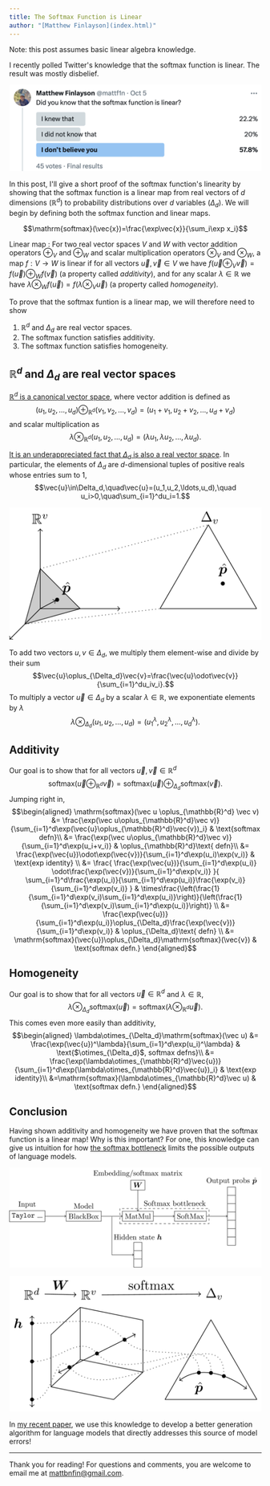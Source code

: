 ```yaml
---
title: The Softmax Function is Linear
author: "[Matthew Finlayson](index.html)"
---
```

Note: this post assumes basic linear algebra knowledge.

I recently polled Twitter's knowledge that the softmax function is linear. 
The result was mostly disbelief. 

![A Twitter poll. The majority of respondents did not believe that the softmax function is linear.](img/poll.png)

In this post, I'll give a short proof of the softmax function's linearity by showing 
that the softmax function is a linear map from real vectors of $d$ dimensions ($\mathbb{R}^d$)
to probability distributions over $d$ variables ($\Delta_d)$.
We will begin by defining both the softmax function and linear maps.

$$\mathrm{softmax}(\vec{x})=\frac{\exp\vec{x}}{\sum_i\exp x_i}$$

Linear map
: For two real vector spaces $V$ and $W$ with vector addition operators $\oplus_V$ and $\oplus_W$ and scalar multiplication operators $\otimes_V$ and $\otimes_W$, a map $f:V\to W$ is linear if for all vectors $\vec u,\vec v\in V$ we have $f(\vec u\oplus_V\vec v)=f(\vec u)\oplus_Wf(\vec v)$ (a property called *additivity*), and for any scalar $\lambda\in\mathbb{R}$ we have $\lambda\otimes_Wf(\vec u) = f(\lambda\otimes_V\vec u)$ (a property called *homogeneity*).

To prove that the softmax funtion is a linear map, we will therefore need to show

1. $\mathbb{R}^d$ and $\Delta_d$ are real vector spaces.
2. The softmax function satisfies additivity.
3. The softmax function satisfies homogeneity.

## $\mathbb{R}^d$ and $\Delta_d$ are real vector spaces

[$\mathbb{R}^d$ is a canonical vector space](https://en.wikipedia.org/wiki/Vector_space#Coordinate_space), 
where vector addition is defined as 
$$(u_1,u_2,\ldots,u_d)\oplus_{\mathbb{R}^d}(v_1,v_2,\ldots,v_d)=(u_1+v_1, u_2+v_2, \ldots, u_d+v_d)$$
and scalar multiplication as
$$\lambda\otimes_{\mathbb{R}^d}(u_1,u_2,\ldots,u_d)=(\lambda u_1,\lambda u_2, \ldots,\lambda u_d).$$

[It is an underappreciated fact that $\Delta_d$ is also a real vector space](https://golem.ph.utexas.edu/category/2016/06/how_the_simplex_is_a_vector_sp.html).
In particular, the elements of $\Delta_d$ are $d$-dimensional tuples of positive reals whose entries sum to 1,
$$\vec{u}\in\Delta_d,\quad\vec{u}=(u_1,u_2,\ldots,u_d),\quad u_i>0,\quad\sum_{i=1}^du_i=1.$$


![$\Delta_d$ is also known as the $d$-simplex. Here we visualize the 3-simplex. Vectors like $\hat{p}$ that lie on the $d$-simplex are valid probability distributions over $d$ items.](tikz/img/simplex.png)

To add two vectors $u,v\in\Delta_d$, we multiply them element-wise and divide by their sum
$$\vec{u}\oplus_{\Delta_d}\vec{v}=\frac{\vec{u}\odot\vec{v}}{\sum_{i=1}^du_iv_i}.$$
To multiply a vector $\vec{u}\in\Delta_d$ by a scalar $\lambda\in\mathbb{R}$, 
we exponentiate elements by $\lambda$
$$\lambda\otimes_{\Delta_d}(u_1,u_2,\ldots,u_d)=(u_1^\lambda,u_2^\lambda,\ldots,u_d^\lambda).$$

## Additivity

Our goal is to show that for all vectors $\vec u,\vec v\in \mathbb{R}^d$ 
$$\mathrm{softmax}(\vec u\oplus_{\mathbb{R}^d}\vec v)=\mathrm{softmax}(\vec u)\oplus_{\Delta_d}\mathrm{softmax}(\vec v).$$
Jumping right in, 
$$\begin{aligned}
\mathrm{softmax}(\vec u \oplus_{\mathbb{R}^d} \vec v) &= \frac{\exp(\vec u\oplus_{\mathbb{R}^d}\vec v)}{\sum_{i=1}^d\exp(\vec{u}\oplus_{\mathbb{R}^d}\vec{v})_i} & \text{softmax defn}\\
&= \frac{\exp(\vec u\oplus_{\mathbb{R}^d}\vec v)}{\sum_{i=1}^d\exp(u_i+v_i)} & \oplus_{\mathbb{R}^d}\text{ defn}\\
&= \frac{\exp(\vec{u})\odot\exp(\vec{v})}{\sum_{i=1}^d\exp(u_i)\exp(v_i)} & \text{exp identity} \\
&= \frac{
  \frac{\exp(\vec{u})}{\sum_{i=1}^d\exp(u_i)}
  \odot\frac{\exp(\vec{v})}{\sum_{i=1}^d\exp(v_i)}
}{
  \sum_{i=1}^d\frac{\exp(u_i)}{\sum_{i=1}^d\exp(u_i)}\frac{\exp(v_i)}{\sum_{i=1}^d\exp(v_i)}
} 
& \times\frac{\left(\frac{1}{\sum_{i=1}^d\exp(v_i)\sum_{i=1}^d\exp(u_i)}\right)}{\left(\frac{1}{\sum_{i=1}^d\exp(v_i)\sum_{i=1}^d\exp(u_i)}\right)} \\
&= \frac{\exp(\vec{u})}{\sum_{i=1}^d\exp(u_i)}\oplus_{\Delta_d}\frac{\exp(\vec{v})}{\sum_{i=1}^d\exp(v_i)} & \oplus_{\Delta_d}\text{ defn} \\
&= \mathrm{softmax}(\vec{u})\oplus_{\Delta_d}\mathrm{softmax}(\vec{v}) & \text{softmax defn.}
\end{aligned}$$

## Homogeneity

Our goal is to show that for all vectors $\vec u\in \mathbb{R}^d$ and $\lambda\in\mathbb{R}$, 
$$\lambda\otimes_{\Delta_d}\mathrm{softmax}(\vec u)=\mathrm{softmax}(\lambda\otimes_{\mathbb{R}^d}\vec u).$$
This comes even more easily than additivity,
$$\begin{aligned}
\lambda\otimes_{\Delta_d}\mathrm{softmax}(\vec u) 
&= \frac{\exp(\vec{u})^\lambda}{\sum_{i=1}^d\exp(u_i)^\lambda}  & \text{$\otimes_{\Delta_d}$, softmax defns}\\
&= \frac{\exp(\lambda\otimes_{\mathbb{R}^d}\vec{u})}{\sum_{i=1}^d\exp(\lambda\otimes_{\mathbb{R}^d}\vec{u})_i} & \text{exp identity}\\
&=\mathrm{softmax}(\lambda\otimes_{\mathbb{R}^d}\vec u) & \text{softmax defn.}
\end{aligned}$$

## Conclusion

Having shown additivity and homogeneity we have proven that the softmax function is a linear map! Why is this important? For one, this knowledge can give us intuition for how [the softmax bottleneck](https://arxiv.org/abs/1711.03953) limits the possible outputs of language models. 

![A linear map $W$ composed with the softmax function projects language model hidden states to probability distributions.](tikz/img/model.png)

![Because the composed low-rank projection $W$ and the softmax function are linear, their composed image is a strict linear subspace of $\Delta_v$ the vector space of distributions over a vocabulary of size $v$.](tikz/img/toy.png)

In [my recent paper](https://arxiv.org/abs/2310.01693), we use this knowledge to develop a better generation algorithm for language models that directly addresses this source of model errors!

---

Thank you for reading! For questions and comments, you are welcome to email me at [mattbnfin@gmail.com](mailto:mattbnfin@gmail.com).
